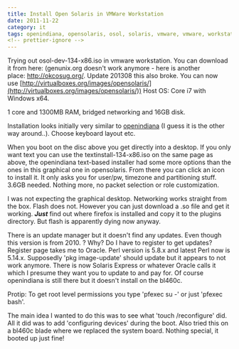```yaml
---
title: Install Open Solaris in VMWare Workstation
date: 2011-11-22
category: it
tags: openindiana, opensolaris, osol, solaris, vmware, vmware, workstation
<!-- prettier-ignore -->
---
```


Trying out osol-dev-134-x86.iso in vmware workstation. You can download it from
here: (genunix.org doesn't work anymore - here is another
place: <http://okcosug.org/>. Update 201308 this also broke. You can now
use [http://virtualboxes.org/images/opensolaris/](http://virtualboxes.org/images/opensolaris/))
Host OS: Core i7 with Windows x64.

1 core and 1300MB RAM, bridged networking and 16GB disk.

Installation looks initially very similar to
[openindiana](http://openindiana.org/ "http://openindiana.org/") (I guess it is
the other way around..). Choose keyboard layout etc.

When you boot on the disc above you get directly into a desktop. If you only
want text you can use the textinstall-134-x86.iso on the same page as above, the
openindiana text-based installer had some more options than the ones in this
graphical one in opensolaris. From there you can click an icon to install it. It
only asks you for user/pw, timezone and partitioning stuff. 3.6GB needed.
Nothing more, no packet selection or role customization.

I was not expecting the graphical desktop. Networking works straight from the
box. Flash does not. However you can just download a .so file and get it
working. _**Just**_ find out where firefox is installed and copy it to the
plugins directory. But flash is apparently dying now anyway.

There is an update manager but it doesn't find any updates. Even though this
version is from 2010. ? Why? Do I have to register to get updates? Register page
takes me to Oracle. Perl version is 5.8.x and latest Perl now is 5.14.x.
Supposedly 'pkg image-update' should update but it appears to not work anymore.
There is now Solaris Express or whatever Oracle calls it which I presume they
want you to update to and pay for. Of course openindiana is still there but it
doesn't install on the bl460c.

Protip: To get root level permissions you type 'pfexec su -' or just 'pfexec
bash'.

The main idea I wanted to do this was to see what 'touch /reconfigure' did. All
it did was to add 'configuring devices' during the boot. Also tried this on a
bl460c blade where we replaced the system board. Nothing special, it booted up
just fine!
